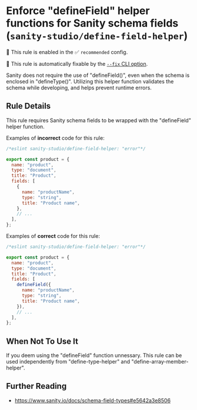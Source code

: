# Enforce "defineField" helper functions for Sanity schema fields (`sanity-studio/define-field-helper`)

💼 This rule is enabled in the ✅ `recommended` config.

🔧 This rule is automatically fixable by the [`--fix` CLI option](https://eslint.org/docs/latest/user-guide/command-line-interface#--fix).

<!-- end auto-generated rule header -->

Sanity does not require the use of "defineField()", even when the schema is enclosed in "defineType()".
Utilizing this helper function validates the schema while developing, and helps prevent runtime errors.

## Rule Details

This rule requires Sanity schema fields to be wrapped with the "defineField" helper function.

Examples of **incorrect** code for this rule:

```js
/*eslint sanity-studio/define-field-helper: "error"*/

export const product = {
  name: "product",
  type: "document",
  title: "Product",
  fields: [
    {
      name: "productName",
      type: "string",
      title: "Product name",
    },
    // ...
  ],
};
```

Examples of **correct** code for this rule:

```js
/*eslint sanity-studio/define-field-helper: "error"*/

export const product = {
  name: "product",
  type: "document",
  title: "Product",
  fields: [
    defineField({
      name: "productName",
      type: "string",
      title: "Product name",
    }),
    // ...
  ],
};
```

## When Not To Use It

If you deem using the "defineField" function unnessary.
This rule can be used independently from "define-type-helper" and "define-array-member-helper".

## Further Reading

- <https://www.sanity.io/docs/schema-field-types#e5642a3e8506>
